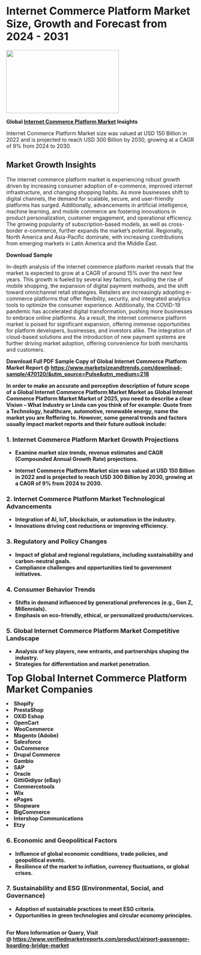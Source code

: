 <H1>Internet Commerce Platform Market Size, Growth and Forecast from 2024 - 2031</H1><img class="aligncenter size-medium wp-image-584254" src="https://thirdeyenews.in/wp-content/uploads/2024/09/Global-Market-Research-300x168.jpeg" alt="" width="300" height="168" /><p><strong>Global&nbsp;<a href="https://www.marketsizeandtrends.com/download-sample/470120/&amp;utm_source=Pulse&amp;utm_medium=218">Internet Commerce Platform Market</a> Insights</strong></p><p>Internet Commerce Platform Market size was valued at USD 150 Billion in 2022 and is projected to reach USD 300 Billion by 2030, growing at a CAGR of 9% from 2024 to 2030.</p><p><h2>Market Growth Insights</h2> <p>The internet commerce platform market is experiencing robust growth driven by increasing consumer adoption of e-commerce, improved internet infrastructure, and changing shopping habits. As more businesses shift to digital channels, the demand for scalable, secure, and user-friendly platforms has surged. Additionally, advancements in artificial intelligence, machine learning, and mobile commerce are fostering innovations in product personalization, customer engagement, and operational efficiency. The growing popularity of subscription-based models, as well as cross-border e-commerce, further expands the market’s potential. Regionally, North America and Asia-Pacific dominate, with increasing contributions from emerging markets in Latin America and the Middle East.</p> <p><strong>Download Sample</strong></p> <p>In-depth analysis of the internet commerce platform market reveals that the market is expected to grow at a CAGR of around 15% over the next few years. This growth is fueled by several key factors, including the rise of mobile shopping, the expansion of digital payment methods, and the shift toward omnichannel retail strategies. Retailers are increasingly adopting e-commerce platforms that offer flexibility, security, and integrated analytics tools to optimize the consumer experience. Additionally, the COVID-19 pandemic has accelerated digital transformation, pushing more businesses to embrace online platforms. As a result, the internet commerce platform market is poised for significant expansion, offering immense opportunities for platform developers, businesses, and investors alike. The integration of cloud-based solutions and the introduction of new payment systems are further driving market adoption, offering convenience for both merchants and customers.</p> <p><strong></p><p><span class=""><strong>Download Full PDF Sample Copy of Global Internet Commerce Platform Market Report</strong> @ <a href="https://www.marketsizeandtrends.com/download-sample/470120/&amp;utm_source=Pulse&amp;utm_medium=218" target="_blank">https://www.marketsizeandtrends.com/download-sample/470120/&amp;utm_source=Pulse&amp;utm_medium=218</a></span></p><p>In order to make an accurate and perceptive description of future scope of a Global&nbsp;Internet Commerce Platform Market Market as Global&nbsp;Internet Commerce Platform Market Market of 2025, you need to describe a clear Vision &ndash; What Industry or Linda can you think of for example: Quote from a Technology, healthcare, automotive, renewable energy, name the market you are Reffering to. However, some general trends and factors usually impact market reports and their future outlook include:</p><h3>1.&nbsp;<strong>Internet Commerce Platform Market Growth Projections</strong></h3><ul><li>Examine market size trends, revenue estimates and CAGR (Compounded Annual Growth Rate) projections.</li><li><p>Internet Commerce Platform Market size was valued at USD 150 Billion in 2022 and is projected to reach USD 300 Billion by 2030, growing at a CAGR of 9% from 2024 to 2030.</p></li></ul><h3>2.&nbsp;<strong>Internet Commerce Platform Market Technological Advancements</strong></h3><ul><li>Integration of AI, IoT, blockchain, or automation in the industry.</li><li>Innovations driving cost reductions or improving efficiency.</li></ul><h3>3.&nbsp;<strong>Regulatory and Policy Changes</strong></h3><ul><li>Impact of global and regional regulations, including sustainability and carbon-neutral goals.</li><li>Compliance challenges and opportunities tied to government initiatives.</li></ul><h3>4.&nbsp;<strong>Consumer Behavior Trends</strong></h3><ul><li>Shifts in demand influenced by generational preferences (e.g., Gen Z, Millennials).</li><li>Emphasis on eco-friendly, ethical, or personalized products/services.</li></ul><h3>5.&nbsp;<strong>Global Internet Commerce Platform Market Competitive Landscape</strong></h3><ul><li>Analysis of key players, new entrants, and partnerships shaping the industry.</li><li>Strategies for differentiation and market penetration.</li></ul><p data-pm-slice="1 1 []"><span style="color: inherit; font-family: inherit; font-size: 25px;">Top Global Internet Commerce Platform Market Companies</span></p><div class="" data-test-id=""><p><li>Shopify</li><li> PrestaShop</li><li> OXID Eshop</li><li> OpenCart</li><li> WooCommerce</li><li> Magento (Adobe)</li><li> Salesforce</li><li> OsCommerce</li><li> Drupal Commerce</li><li> Gambio</li><li> SAP</li><li> Oracle</li><li> GittiGidiyor (eBay)</li><li> Commercetools</li><li> Wix</li><li> ePages</li><li> Shopware</li><li> BigCommerce</li><li> Intershop Communications</li><li> Etzy</li></p></div><h3>6.&nbsp;<strong>Economic and Geopolitical Factors</strong></h3><ul><li>Influence of global economic conditions, trade policies, and geopolitical events.</li><li>Resilience of the market to inflation, currency fluctuations, or global crises.</li></ul><h3>7.&nbsp;<strong>Sustainability and ESG (Environmental, Social, and Governance)</strong></h3><ul><li>Adoption of sustainable practices to meet ESG criteria.</li><li>Opportunities in green technologies and circular economy principles.</li></ul><h2><strong style="font-size: 14px;">For More Information or Query, Visit @&nbsp;</strong><a style="background-color: #ffffff; font-size: 14px;" href="https://www.marketsizeandtrends.com/report/internet-commerce-platform-market/" target="_blank">https://www.verifiedmarketreports.com/product/airport-passenger-boarding-bridge-market</a></h2>

